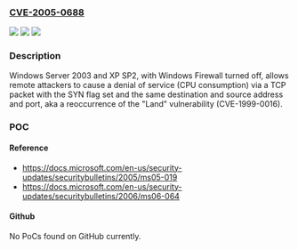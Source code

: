 ### [CVE-2005-0688](https://cve.mitre.org/cgi-bin/cvename.cgi?name=CVE-2005-0688)
![](https://img.shields.io/static/v1?label=Product&message=n%2Fa&color=blue)
![](https://img.shields.io/static/v1?label=Version&message=n%2Fa&color=blue)
![](https://img.shields.io/static/v1?label=Vulnerability&message=n%2Fa&color=brighgreen)

### Description

Windows Server 2003 and XP SP2, with Windows Firewall turned off, allows remote attackers to cause a denial of service (CPU consumption) via a TCP packet with the SYN flag set and the same destination and source address and port, aka a reoccurrence of the "Land" vulnerability (CVE-1999-0016).

### POC

#### Reference
- https://docs.microsoft.com/en-us/security-updates/securitybulletins/2005/ms05-019
- https://docs.microsoft.com/en-us/security-updates/securitybulletins/2006/ms06-064

#### Github
No PoCs found on GitHub currently.

